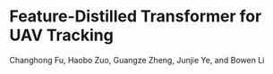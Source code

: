 # Feature-Distilled Transformer for UAV Tracking
Changhong Fu, Haobo Zuo, Guangze Zheng, Junjie Ye, and Bowen Li
